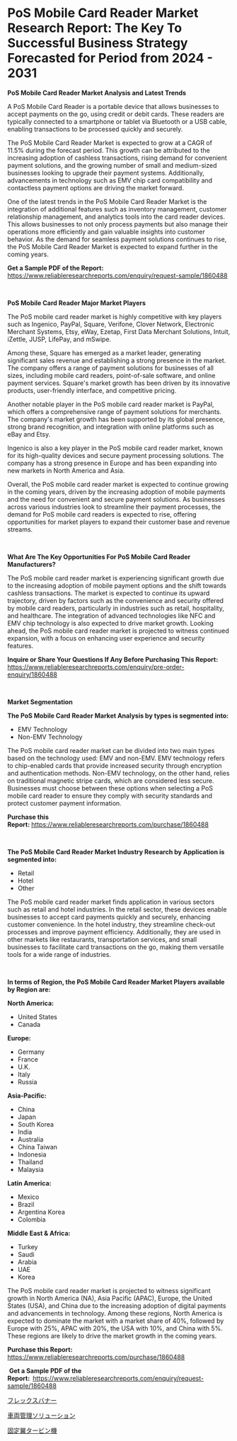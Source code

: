 <p><h1>PoS Mobile Card Reader Market Research Report: The Key To Successful Business Strategy Forecasted for Period from 2024 - 2031</h1></p><p><strong>PoS Mobile Card Reader Market Analysis and Latest Trends</strong></p>
<p><p>A PoS Mobile Card Reader is a portable device that allows businesses to accept payments on the go, using credit or debit cards. These readers are typically connected to a smartphone or tablet via Bluetooth or a USB cable, enabling transactions to be processed quickly and securely.</p><p>The PoS Mobile Card Reader Market is expected to grow at a CAGR of 11.5% during the forecast period. This growth can be attributed to the increasing adoption of cashless transactions, rising demand for convenient payment solutions, and the growing number of small and medium-sized businesses looking to upgrade their payment systems. Additionally, advancements in technology such as EMV chip card compatibility and contactless payment options are driving the market forward.</p><p>One of the latest trends in the PoS Mobile Card Reader Market is the integration of additional features such as inventory management, customer relationship management, and analytics tools into the card reader devices. This allows businesses to not only process payments but also manage their operations more efficiently and gain valuable insights into customer behavior. As the demand for seamless payment solutions continues to rise, the PoS Mobile Card Reader Market is expected to expand further in the coming years.</p></p>
<p><strong>Get a Sample PDF of the Report:&nbsp;</strong> <a href="https://www.reliableresearchreports.com/enquiry/request-sample/1860488">https://www.reliableresearchreports.com/enquiry/request-sample/1860488</a></p>
<p>&nbsp;</p>
<p><strong>PoS Mobile Card Reader Major Market Players</strong></p>
<p><p>The PoS mobile card reader market is highly competitive with key players such as Ingenico, PayPal, Square, Verifone, Clover Network, Electronic Merchant Systems, Etsy, eWay, Ezetap, First Data Merchant Solutions, Intuit, iZettle, JUSP, LifePay, and mSwipe. </p><p>Among these, Square has emerged as a market leader, generating significant sales revenue and establishing a strong presence in the market. The company offers a range of payment solutions for businesses of all sizes, including mobile card readers, point-of-sale software, and online payment services. Square's market growth has been driven by its innovative products, user-friendly interface, and competitive pricing.</p><p>Another notable player in the PoS mobile card reader market is PayPal, which offers a comprehensive range of payment solutions for merchants. The company's market growth has been supported by its global presence, strong brand recognition, and integration with online platforms such as eBay and Etsy.</p><p>Ingenico is also a key player in the PoS mobile card reader market, known for its high-quality devices and secure payment processing solutions. The company has a strong presence in Europe and has been expanding into new markets in North America and Asia.</p><p>Overall, the PoS mobile card reader market is expected to continue growing in the coming years, driven by the increasing adoption of mobile payments and the need for convenient and secure payment solutions. As businesses across various industries look to streamline their payment processes, the demand for PoS mobile card readers is expected to rise, offering opportunities for market players to expand their customer base and revenue streams.</p></p>
<p>&nbsp;</p>
<p><strong>What Are The Key Opportunities For PoS Mobile Card Reader Manufacturers?</strong></p>
<p><p>The PoS mobile card reader market is experiencing significant growth due to the increasing adoption of mobile payment options and the shift towards cashless transactions. The market is expected to continue its upward trajectory, driven by factors such as the convenience and security offered by mobile card readers, particularly in industries such as retail, hospitality, and healthcare. The integration of advanced technologies like NFC and EMV chip technology is also expected to drive market growth. Looking ahead, the PoS mobile card reader market is projected to witness continued expansion, with a focus on enhancing user experience and security features.</p></p>
<p><strong>Inquire or Share Your Questions If Any Before Purchasing This Report:</strong> <a href="https://www.reliableresearchreports.com/enquiry/pre-order-enquiry/1860488">https://www.reliableresearchreports.com/enquiry/pre-order-enquiry/1860488</a></p>
<p>&nbsp;</p>
<p><strong>Market Segmentation</strong></p>
<p><strong>The PoS Mobile Card Reader Market Analysis by types is segmented into:</strong></p>
<p><ul><li>EMV Technology</li><li>Non-EMV Technology</li></ul></p>
<p><p>The PoS mobile card reader market can be divided into two main types based on the technology used: EMV and non-EMV. EMV technology refers to chip-enabled cards that provide increased security through encryption and authentication methods. Non-EMV technology, on the other hand, relies on traditional magnetic stripe cards, which are considered less secure. Businesses must choose between these options when selecting a PoS mobile card reader to ensure they comply with security standards and protect customer payment information.</p></p>
<p><strong>Purchase this Report:&nbsp;</strong><a href="https://www.reliableresearchreports.com/purchase/1860488">https://www.reliableresearchreports.com/purchase/1860488</a></p>
<p>&nbsp;</p>
<p><strong>The PoS Mobile Card Reader Market Industry Research by Application is segmented into:</strong></p>
<p><ul><li>Retail</li><li>Hotel</li><li>Other</li></ul></p>
<p><p>The PoS mobile card reader market finds application in various sectors such as retail and hotel industries. In the retail sector, these devices enable businesses to accept card payments quickly and securely, enhancing customer convenience. In the hotel industry, they streamline check-out processes and improve payment efficiency. Additionally, they are used in other markets like restaurants, transportation services, and small businesses to facilitate card transactions on the go, making them versatile tools for a wide range of industries.</p></p>
<p>&nbsp;</p>
<p><strong>In terms of Region, the PoS Mobile Card Reader Market Players available by Region are:</strong></p>
<p>
    <p> <strong> North America: </strong>
        <ul>
            <li>United States</li>
            <li>Canada</li>
        </ul>
        </p> 
    <p> <strong> Europe: </strong>
        <ul>
            <li>Germany</li>
            <li>France</li>
            <li>U.K.</li>
            <li>Italy</li>
            <li>Russia</li>
        </ul>
        </p> 
    <p> <strong> Asia-Pacific: </strong>
        <ul>
            <li>China</li>
            <li>Japan</li>
            <li>South Korea</li>
            <li>India</li>
            <li>Australia</li>
            <li>China Taiwan</li>
            <li>Indonesia</li>
            <li>Thailand</li>
            <li>Malaysia</li>
        </ul>
        </p> 
    <p> <strong> Latin America: </strong>
        <ul>
            <li>Mexico</li>
            <li>Brazil</li>
            <li>Argentina Korea</li>
            <li>Colombia</li>
        </ul>
        </p> 
    <p> <strong> Middle East & Africa: </strong>
        <ul>
            <li>Turkey</li>
            <li>Saudi</li>
            <li>Arabia</li>
            <li>UAE</li>
            <li>Korea</li>
        </ul>
    </p>
    </p>
<p><p>The PoS mobile card reader market is projected to witness significant growth in North America (NA), Asia Pacific (APAC), Europe, the United States (USA), and China due to the increasing adoption of digital payments and advancements in technology. Among these regions, North America is expected to dominate the market with a market share of 40%, followed by Europe with 25%, APAC with 20%, the USA with 10%, and China with 5%. These regions are likely to drive the market growth in the coming years.</p></p>
<p><strong>Purchase this Report: </strong><a href="https://www.reliableresearchreports.com/purchase/1860488">https://www.reliableresearchreports.com/purchase/1860488</a></p>
<p>&nbsp;<strong>Get a Sample PDF of the Report:&nbsp;&nbsp;</strong><a href="https://www.reliableresearchreports.com/enquiry/request-sample/1860488">https://www.reliableresearchreports.com/enquiry/request-sample/1860488</a></p>
<p><strong></strong></p>
<p><p><a href="https://github.com/one-cool-chick/Market-Research-Report-List-1/blob/main/86696818764.md">フレックスバナー</a></p><p><a href="https://github.com/luffiazaza/Market-Research-Report-List-1/blob/main/77225258763.md">車両管理ソリューション</a></p><p><a href="https://github.com/avbqbctihcbe2/Market-Research-Report-List-1/blob/main/76145288762.md">固定翼タービン機</a></p></p>